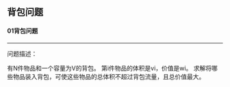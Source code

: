 ## 背包问题
#### 01背包问题
***
问题描述：

有N件物品和一个容量为V的背包。
第i件物品的体积是vi，价值是wi。
求解将哪些物品装入背包，可使这些物品的总体积不超过背包流量，且总价值最大。
